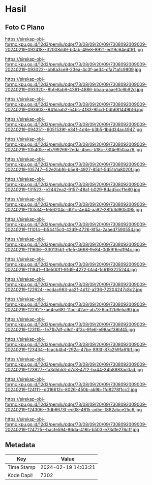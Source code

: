 # Hasil

## Foto C Plano

https://sirekap-obj-formc.kpu.go.id/12d3/pemilu/pdpr/73/08/09/20/09/7308092009009-20240219-092418--32008dd9-b0ab-49e8-8921-ed19c64e4f91.jpg

https://sirekap-obj-formc.kpu.go.id/12d3/pemilu/pdpr/73/08/09/20/09/7308092009009-20240219-093022--bb8a3ce9-23ea-4c3f-ae34-cfa71a1c9809.jpg

https://sirekap-obj-formc.kpu.go.id/12d3/pemilu/pdpr/73/08/09/20/09/7308092009009-20240219-093320--8bfe8ab6-4361-4886-bbaa-aaaef0c6b92d.jpg

https://sirekap-obj-formc.kpu.go.id/12d3/pemilu/pdpr/73/08/09/20/09/7308092009009-20240219-093603--841daab2-54bc-4f83-95cd-0db681449b16.jpg

https://sirekap-obj-formc.kpu.go.id/12d3/pemilu/pdpr/73/08/09/20/09/7308092009009-20240219-094251--6051539f-e34f-4d4e-b3b5-1bdd34ac4947.jpg

https://sirekap-obj-formc.kpu.go.id/12d3/pemilu/pdpr/73/08/09/20/09/7308092009009-20240219-105405--eb799266-2eda-45ec-b18c-73f4e950aa76.jpg

https://sirekap-obj-formc.kpu.go.id/12d3/pemilu/pdpr/73/08/09/20/09/7308092009009-20240219-105747--52e2bb16-b5e8-4927-85bf-5d51b1a8020f.jpg

https://sirekap-obj-formc.kpu.go.id/12d3/pemilu/pdpr/73/08/09/20/09/7308092009009-20240219-131523--e2442ea2-9157-48a1-b029-8dad5cc11e80.jpg

https://sirekap-obj-formc.kpu.go.id/12d3/pemilu/pdpr/73/08/09/20/09/7308092009009-20240219-110534--fe56204c-d01c-4e44-aa92-28fb3d905095.jpg

https://sirekap-obj-formc.kpu.go.id/12d3/pemilu/pdpr/73/08/09/20/09/7308092009009-20240219-111014--b54415c0-42d9-4726-8f5a-2aaed7590554.jpg

https://sirekap-obj-formc.kpu.go.id/12d3/pemilu/pdpr/73/08/09/20/09/7308092009009-20240219-111606--330135b1-e1e5-4668-9e84-0d59f6ed194c.jpg

https://sirekap-obj-formc.kpu.go.id/12d3/pemilu/pdpr/73/08/09/20/09/7308092009009-20240219-111841--f3e500f1-91d9-4272-bfa4-1c6193225244.jpg

https://sirekap-obj-formc.kpu.go.id/12d3/pemilu/pdpr/73/08/09/20/09/7308092009009-20240219-122624--ecdac663-aa2f-4d12-a236-72204247c8c2.jpg

https://sirekap-obj-formc.kpu.go.id/12d3/pemilu/pdpr/73/08/09/20/09/7308092009009-20240219-122921--ae4ea68f-11ac-42ae-ab73-6cdf2b6e5a90.jpg

https://sirekap-obj-formc.kpu.go.id/12d3/pemilu/pdpr/73/08/09/20/09/7308092009009-20240219-123115--1e71b7df-c9d1-4f3c-91e6-e98acf39bf45.jpg

https://sirekap-obj-formc.kpu.go.id/12d3/pemilu/pdpr/73/08/09/20/09/7308092009009-20240219-123434--fcacb4b4-292a-47be-893f-87a259fa61b1.jpg

https://sirekap-obj-formc.kpu.go.id/12d3/pemilu/pdpr/73/08/09/20/09/7308092009009-20240219-123827--fa3d5b53-d7c8-47f2-ba44-34b8983ac0ad.jpg

https://sirekap-obj-formc.kpu.go.id/12d3/pemilu/pdpr/73/08/09/20/09/7308092009009-20240219-124111--d016612c-8026-450b-ab9b-1fd8278f1cc2.jpg

https://sirekap-obj-formc.kpu.go.id/12d3/pemilu/pdpr/73/08/09/20/09/7308092009009-20240219-124306--3db6673f-ec08-4615-ad5e-f882abce25c6.jpg

https://sirekap-obj-formc.kpu.go.id/12d3/pemilu/pdpr/73/08/09/20/09/7308092009009-20240219-124725--bacfe594-86da-418b-b503-e73dfe276c1f.jpg


## Metadata

| Key        | Value               |
| ---------- | ------------------- |
| Time Stamp | 2024-02-19 14:03:21 |
| Kode Dapil | 7302                |



